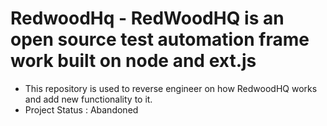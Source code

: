 # RedwoodHq - RedWoodHQ is an open source test automation frame work built on node and ext.js
- This repository is used to reverse engineer on how RedwoodHQ works and add new functionality to it.
- Project Status :  Abandoned
